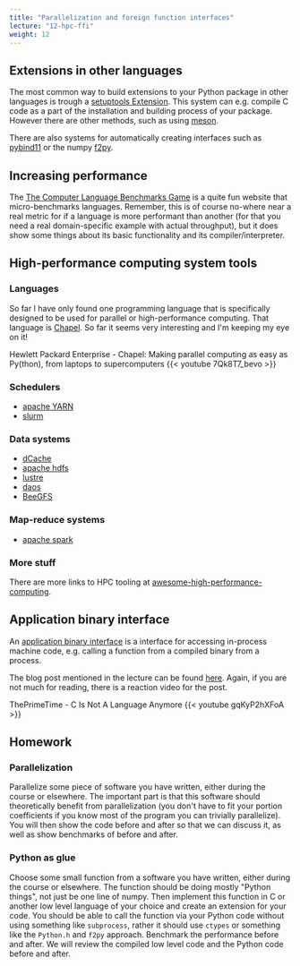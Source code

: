 ```yaml
---
title: "Parallelization and foreign function interfaces"
lecture: "12-hpc-ffi"
weight: 12
---
```


## Extensions in other languages

The most common way to build extensions to your Python package in other languages is trough a
[setuptools Extension](https://setuptools.pypa.io/en/stable/userguide/ext_modules.html). This system
can e.g. compile C code as a part of the installation and building process of your package. However
there are other methods, such as using [meson](https://mesonbuild.com/index.html).

There are also systems for automatically creating interfaces such as [pybind11](https://github.com/pybind/pybind11) or the numpy [f2py](https://numpy.org/doc/stable/f2py/).

## Increasing performance

The [The Computer Language Benchmarks Game](https://benchmarksgame-team.pages.debian.net/benchmarksgame/index.html) is a quite fun website that micro-benchmarks languages. Remember, this is of course no-where near a real metric for if a language is more performant than another (for that you need a real domain-specific example with actual throughput), but it does show some things about its basic functionality and its compiler/interpreter.


## High-performance computing system tools

### Languages

So far I have only found one programming language that is specifically designed to be used for
parallel or high-performance computing. That language is [Chapel](https://chapel-lang.org/). So far
it seems very interesting and I'm keeping my eye on it!

Hewlett Packard Enterprise - Chapel: Making parallel computing as easy as Py(thon), from laptops to supercomputers
{{< youtube 7Qk8T7_bevo >}}


### Schedulers

- [apache YARN](https://hadoop.apache.org/docs/current/hadoop-yarn/hadoop-yarn-site/YARN.html)
- [slurm](https://slurm.schedmd.com/documentation.html)

### Data systems

- [dCache](https://github.com/dCache/dcache)
- [apache hdfs](https://hadoop.apache.org/docs/stable/hadoop-project-dist/hadoop-hdfs/HdfsDesign.html)
- [lustre](https://www.lustre.org/)
- [daos](https://daos.io/)
- [BeeGFS](https://www.beegfs.io/c/)

### Map-reduce systems

- [apache spark](https://spark.apache.org/docs/latest/api/python/index.html)

### More stuff

There are more links to HPC tooling at [awesome-high-performance-computing](https://github.com/trevor-vincent/awesome-high-performance-computing).


## Application binary interface

An [application binary interface](https://en.wikipedia.org/wiki/Application_binary_interface) is a
interface for accessing in-process machine code, e.g. calling a function from a compiled binary from
a process.

The blog post mentioned in the lecture can be found
[here](https://faultlore.com/blah/c-isnt-a-language/). Again, if you are not much for reading, there
is a reaction video for the post.

ThePrimeTime - C Is Not A Language Anymore
{{< youtube gqKyP2hXFoA >}}


## Homework

### Parallelization

Parallelize some piece of software you have written, either during the course or elsewhere. The
important part is that this software should theoretically benefit from parallelization (you don't
have to fit your portion coefficients if you know most of the program you can trivially parallelize). You
will then show the code before and after so that we can discuss it, as well as show benchmarks of before and after.

### Python as glue

Choose some small function from a software you have written, either during the course or elsewhere. The function should be doing mostly "Python things", not just be one line of numpy. Then implement this function in C or another low level language of your choice and create an extension for your code. You should be able to call the function via your Python code without using something like `subprocess`, rather it should use `ctypes` or something like the `Python.h` and `f2py` approach. Benchmark the performance before and after. We will review the compiled low level code and the Python code before and after.
